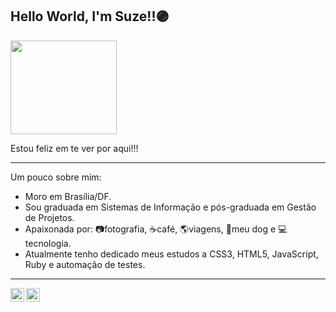 ## Hello World, I'm Suze!!🟣
<img src="https://media.giphy.com/media/l0FF56cexcW2JAXCJj/giphy.gif" width="170" height="150" />

Estou feliz em te ver por aqui!!!
____________________________________
Um pouco sobre mim: 
- Moro em Brasília/DF.
- Sou graduada em Sistemas de Informação e pós-graduada em Gestão de Projetos.
- Apaixonada por: 📷fotografia, ☕café, 🌎viagens, 🐶meu dog e 💻tecnologia.
- Atualmente tenho dedicado meus estudos a CSS3, HTML5, JavaScript, Ruby e automação de testes.  
____________________________________

<a target="_blank" href="https://www.linkedin.com/in/suzanemachado/">
  <img align="left" alt="LinkdeIN" width="22px" src="https://cdn.jsdelivr.net/npm/simple-icons@v3/icons/linkedin.svg" />
</a>
<a target="_blank" href="https://www.instagram.com/suzymachadophotos/">
  <img align="left" alt="Instagram" width="22px" src="https://cdn.jsdelivr.net/npm/simple-icons@v3/icons/instagram.svg" />
</a>
